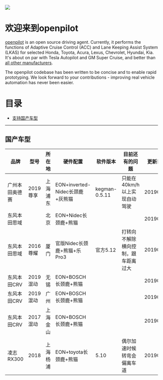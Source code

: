[![](https://i.imgur.com/xY2gdHv.png)](#)

欢迎来到openpilot
======

[openpilot](http://github.com/commaai/openpilot) is an open source driving agent. Currently, it performs the functions of Adaptive Cruise Control (ACC) and Lane Keeping Assist System (LKAS) for selected Honda, Toyota, Acura, Lexus, Chevrolet, Hyundai, Kia. It's about on par with Tesla Autopilot and GM Super Cruise, and better than [all other manufacturers](http://www.thedrive.com/tech/5707/the-war-for-autonomous-driving-part-iii-us-vs-germany-vs-japan).

The openpilot codebase has been written to be concise and to enable rapid prototyping. We look forward to your contributions - improving real vehicle automation has never been easier.

目录
=======================

* [支持国产车型](#supported-cars)

---


国产车型
------

| 品牌                 | 型号                     | 所在地    | 硬件配置 | 软件版本   | 目前还有的问题   | 更新日期 | 备注           |
| ---------------------| -------------------------| ---------------------| --------| ---------------| -----------------| ---------------|-------------------|
| 广州本田奥德赛                | 2019尊享              | 上海浦东      | EON+inverted-Nidec长颈鹿+灰熊猫     | kegman-0.5.11           | 只能在40km/h以上实现自动驾驶| 20190523          |              |
| 东风本田思域                |              | 北京 | EON+Nidec长颈鹿+熊猫     |            |  | 20190523       | |
| 东风本田思域                |   2016尊耀           | 厦门 | 官版Nidec长颈鹿+熊猫+乐Pro3     |   官方5.12   |  打转向不解除横向控制，跟车距离过大  | 20190523       | |
| 东风本田CRV                | 2019 混动             | 无锡 | EON+BOSCH长颈鹿+熊猫     |            |  | 20190523       | |
| 东风本田CRV                | 2019 混动             | 广州 | EON+BOSCH长颈鹿+熊猫     |            |  | 20190523       | |
| 东风本田CRV                | 2017 混动             | 上海金山  | EON+BOSCH长颈鹿+熊猫     |            |  | 20190523       | |
| 凌志 RX300               |  2018          | 上海杨浦  | EON+toyota长颈鹿+熊猫     |     5.10 | 偶尔加速时候转弯会偏离车道        | 20190523       | |
